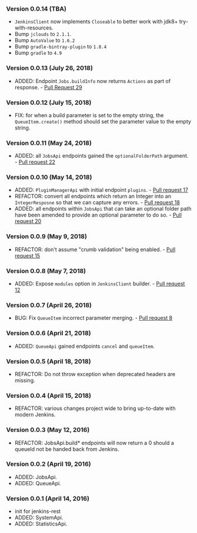 ### Version 0.0.14 (TBA)
* `JenkinsClient` now implements `Closeable` to better work with jdk8+ try-with-resources.
* Bump `jclouds` to `2.1.1`.
* Bump `AutoValue` to `1.6.2`
* Bump `gradle-bintray-plugin` to `1.8.4`
* Bump `gradle` to `4.9`

### Version 0.0.13 (July 26, 2018)
* ADDED: Endpoint `Jobs.buildInfo` now returns `Actions` as part of response. - [Pull Request 29](https://github.com/cdancy/jenkins-rest/pull/29)

### Version 0.0.12 (July 15, 2018)
* FIX: for when a build parameter is set to the empty string, the `QueueItem.create()` method should set the parameter value to the empty string.

### Version 0.0.11 (May 24, 2018)
* ADDED: all `JobsApi` endpoints gained the `optionalFolderPath` argument. - [Pull request 22](https://github.com/cdancy/jenkins-rest/pull/22)

### Version 0.0.10 (May 14, 2018)
* ADDED: `PluginManagerApi` with initial endpoint `plugins`. - [Pull request 17](https://github.com/cdancy/jenkins-rest/pull/17)
* REFACTOR: convert all endpoints which return an Integer into an `IntegerResposne` so that we can capture any errors. - [Pull request 18](https://github.com/cdancy/jenkins-rest/pull/18)
* ADDED: all endpoints within `JobsApi` that can take an optional folder path have been amended to provide an optional parameter to do so. - [Pull request 20](https://github.com/cdancy/jenkins-rest/pull/20)

### Version 0.0.9 (May 9, 2018)
* REFACTOR: don't assume "crumb validation" being enabled. - [Pull request 15](https://github.com/cdancy/jenkins-rest/pull/15)

### Version 0.0.8 (May 7, 2018)
* ADDED: Expose `modules` option in `JenkinsClient` builder. - [Pull request 12](https://github.com/cdancy/jenkins-rest/pull/12)

### Version 0.0.7 (April 26, 2018)
* BUG: Fix `QueueItem` incorrect parameter merging. - [Pull request 8](https://github.com/cdancy/jenkins-rest/pull/8)

### Version 0.0.6 (April 21, 2018)
* ADDED: `QueueApi` gained endpoints `cancel` and `queueItem`.

### Version 0.0.5 (April 18, 2018)
* REFACTOR: Do not throw exception when deprecated headers are missing.

### Version 0.0.4 (April 15, 2018)
* REFACTOR: various changes project wide to bring up-to-date with modern Jenkins.

### Version 0.0.3 (May 12, 2016)
* REFACTOR: JobsApi.build* endpoints will now return a 0 should a queueId not be handed back from Jenkins.

### Version 0.0.2 (April 19, 2016)
* ADDED: JobsApi.
* ADDED: QueueApi.

### Version 0.0.1 (April 14, 2016)
* init for jenkins-rest
* ADDED: SystemApi.
* ADDED: StatisticsApi.
